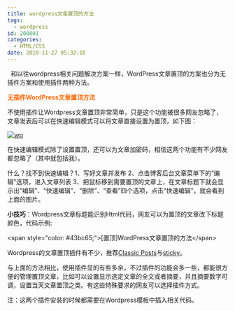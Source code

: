```yaml
---
title: wordpress文章置顶的方法
tags:
  - wordpress
id: 200001
categories:
  - HTML/CSS
date: 2010-11-27 05:32:10
---
```


&nbsp; 和以往wordpress相关问题解决方案一样，WordPress文章置顶的方案也分为无插件方案和使用插件两种方法。<span id="more-1787"></span>

**<span style="color: rgb(255, 102, 0);">无插件WordPress文章置顶方法</span>**

不使用插件让Wordpress文章置顶非常简单，只是这个功能被很多网友忽略了，文章发表后可以在快速编辑模式可以将文章直接设置为置顶，如下图：

[![](http://www.iewb.net/wp-content/uploads/2010/09/wp-300x87.jpg "wp")](http://www.iewb.net/wp-content/uploads/2010/09/wp.jpg)

在快速编辑模式除了设置置顶，还可以为文章加密码，相信这两个功能有不少网友都忽略了（其中就包括我）。

什么？找不到快速编辑？1、写好文章并发布 2、点击博客后台文章菜单下的“编辑”选项，进入文章列表 3、把鼠标移到需要置顶的文章上，在文章标题下就会显示出“编辑”、“快速编辑”、“删除”、“查看”四个选项，点击“快速编辑”，就会看到上面的图片。

**小技巧**：Wordpress文章标题能识别Html代码，网友可以为置顶的文章改下标题颜色，代码示例:

<div class="hl-surround"><div class="hl-main">&lt;span style="color: #43bc65;"&gt;[置顶]WordPress文章置顶的方法&lt;/span&gt;</div></div>

Wordpress的文章置顶插件有不少，推荐[Classic Posts](http://www.chrisvschris.com/classic-posts/)与[sticky](http://lesterchan.net/wordpress/readme/wp-sticky.html)。

与上面的方法相比，使用插件显的有些多余，不过插件的功能会多一些，都能很方便的管理置顶文章，比如可以设置显示选定文章的全文或者摘要，并且摘要数字可调，设置当天文章置顶之类。有这些特殊要求的网友可以选择插件方式。

注：这两个插件安装的时候都需要在Wordpress模板中插入相关代码。